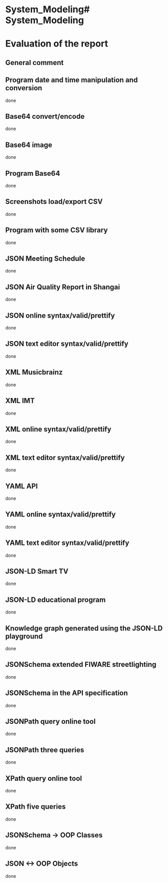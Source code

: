 # System_Modeling# System_Modeling
# Evaluation of the report

## General comment

## Program date and time manipulation and conversion
done

## Base64 convert/encode
done

## Base64 image
done

## Program Base64
done

## Screenshots load/export CSV 
done

## Program with some CSV library
done

## JSON Meeting Schedule
done

## JSON Air Quality Report in Shangai
done

## JSON online syntax/valid/prettify
done

## JSON text editor syntax/valid/prettify
done

## XML Musicbrainz
done

## XML IMT
done

## XML online syntax/valid/prettify
done

## XML text editor syntax/valid/prettify
done

## YAML API
done

## YAML online syntax/valid/prettify
done

## YAML text editor syntax/valid/prettify
done

## JSON-LD Smart TV
done

## JSON-LD educational program
done

## Knowledge graph generated using the JSON-LD playground
done

## JSONSchema extended FIWARE streetlighting 
done

## JSONSchema in the API specification
done

## JSONPath query online tool
done

## JSONPath three queries
done

## XPath query online tool
done

## XPath five queries
done

## JSONSchema -> OOP Classes
done

## JSON <-> OOP Objects
done

